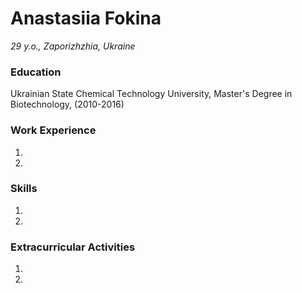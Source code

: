 # **Anastasiia Fokina**

*29 y.o., Zaporizhzhia, Ukraine*

### **Education**
Ukrainian State Chemical Technology University, Master's Degree in Biotechnology, (2010-2016)

### **Work Experience**
1.
1.

### **Skills**
1.
1.

### **Extracurricular Activities**
1.
1.

